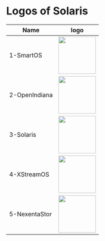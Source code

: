 # Logos of Solaris
Name|logo
--|--
1-SmartOS|<img src="https://user-images.githubusercontent.com/69227436/236678790-ea8e98bc-d66e-4bcb-a0bf-fcd7d2aebcd7.png" width="100px"> 
2-OpenIndiana|<img src="https://user-images.githubusercontent.com/69227436/236678791-3681af2a-4084-4339-a2be-0783834e3d9c.png" width="100px"> 
3-Solaris|<img src="https://user-images.githubusercontent.com/69227436/236678793-cf9dd4ab-bb08-4908-a215-0a9d0bcd0457.png" width="100px"> 
4-XStreamOS|<img src="https://user-images.githubusercontent.com/69227436/236678798-fb35ed2b-97e5-4fde-8f09-0c1a775780e0.png" width="100px"> 
5-NexentaStor|<img src="https://user-images.githubusercontent.com/69227436/236678799-e454b24e-6a6a-4b8e-842d-4798f34de8fb.png" width="100px">  
